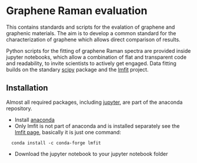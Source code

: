 # Graphene Raman evaluation

This contains standards and scripts for the evalation of graphene and graphenic materials. The aim is to develop a common standard for the characterization of graphene which allows direct comparison of results.

Python scripts for the fitting of graphene Raman spectra are provided inside jupyter notebooks, which allow a combination of flat and transparent code and readability, to invite scientists to actively get engaged. Data fitting builds on the standary [scipy](www.scipy.org) package and the [lmfit](https://lmfit.github.io) project.


## Installation
Almost all required packages, including [jupyter](jupyter.org), are part of the anaconda repository.

* Install [anaconda](https://www.continuum.io)
* Only lmfit is not part of anaconda and is installed separately see the [lmfit page](https://lmfit.github.io/lmfit-py/installation.html), basically it is just one command:
 
```
  conda install -c conda-forge lmfit
````

* Download the jupyter notebook to your jupyter notebook folder
